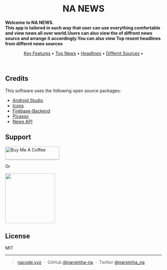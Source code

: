 
<h1 align="center">
  NA NEWS
</h1>

<p><b>﻿Welcome to NA NEWS.<br>
This app is tailored in such way that user can use everything comfortable and view news all over world.Users can also view the of diffrent news source and arrange it accordingly.You can also view Top resent headlines from differnt news sources</b></p>

<p align="center">
  <a href="#key-features">Key Features</a> •
  <a href="#ScreenShots">Top News</a> •
  <a href="#download">Headlines</a> •
  <a href="#credits">Differnt Sources</a> •
</p>

<br>




## Credits

This software uses the following open source packages:

- [Android Studio](https://developer.android.com/studio)
- [Icons](https://icons8.com/)
- [Firebase-Backend](http://firebase.google.com/)
- [Picasso](https://github.com/square/picasso)
- [News API ](https://newsapi.org/)


## Support

<a href="buymeacoff.ee/6G8zKV5iO" target="_blank"><img src="https://www.buymeacoffee.com/assets/img/custom_images/purple_img.png" alt="Buy Me A Coffee" style="height: 41px !important;width: 174px !important;box-shadow: 0px 3px 2px 0px rgba(190, 190, 190, 0.5) !important;-webkit-box-shadow: 0px 3px 2px 0px rgba(190, 190, 190, 0.5) !important;" ></a>

<p>Or</p> 

<a href="#">
  <img src="https://c5.patreon.com/external/logo/become_a_patron_button@2x.png" width="160">
</a>



## License

MIT

---

> [nacode.xyz](https://www.nacode.xyz) &nbsp;&middot;&nbsp;
> GitHub [@narsimha-na](https://github.com/narsimha-na) &nbsp;&middot;&nbsp;
> Twitter [@narsimha_na](https://twitter.com/)

